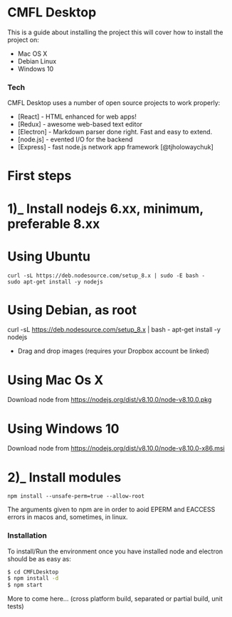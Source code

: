 # CMFL Desktop
This is a guide about installing the project this will cover how to install the project on:
  - Mac OS X
  - Debian Linux
  - Windows 10


### Tech
CMFL Desktop uses a number of open source projects to work properly:

* [React] - HTML enhanced for web apps!
* [Redux] - awesome web-based text editor
* [Electron] - Markdown parser done right. Fast and easy to extend.
* [node.js] - evented I/O for the backend
* [Express] - fast node.js network app framework [@tjholowaychuk]


# First steps

# 1)_ Install nodejs 6.xx, minimum, preferable 8.xx

# Using Ubuntu
```
curl -sL https://deb.nodesource.com/setup_8.x | sudo -E bash -
sudo apt-get install -y nodejs
```
# Using Debian, as root
curl -sL https://deb.nodesource.com/setup_8.x | bash -
apt-get install -y nodejs
  - Drag and drop images (requires your Dropbox account be linked)

# Using Mac Os X
Download node from https://nodejs.org/dist/v8.10.0/node-v8.10.0.pkg

# Using Windows 10
Download node from https://nodejs.org/dist/v8.10.0/node-v8.10.0-x86.msi

# 2)_ Install modules

```
npm install --unsafe-perm=true --allow-root
```
The arguments given to npm are in order to aoid EPERM and EACCESS errors in macos and, sometimes, in linux.

### Installation
To install/Run the environment once you have installed node and electron should be as easy as:

```sh
$ cd CMFLDesktop
$ npm install -d
$ npm start
```

More to come here... (cross platform build, separated or partial build, unit tests)
